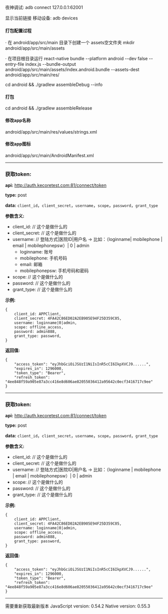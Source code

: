 夜神调试:
adb connect 127.0.0.1:62001

显示当前链接 移动设备:
adb devices


#### 打包配置过程
· 在 android/app/src/main 目录下创建一个 assets空文件夹
mkdir android/app/src/main/assets

· 在项目根目录运行
react-native bundle --platform android --dev false --entry-file index.js --bundle-output android/app/src/main/assets/index.android.bundle --assets-dest android/app/src/main/res/


cd android && ./gradlew assembleDebug --info

#### 打包
cd android && ./gradlew assembleRelease

#### 修改app名称
android/app/src/main/res/values/strings.xml

#### 修改app图标
android/app/src/main/AndroidManifest.xml


- - - - - - - - - - - - - - - - - - - - - - - - - - - - - - - - - - - - - - - - - - - - - - - - - - - - - - - - - - - -
### 获取token:

__api:__  http://auth.kecoretest.com:81/connect/token

__type:__  post

__data:__  `client_id`，`client_secret`，`username`，`scope`，`password`，`grant_type`

__参数含义:__

+ client_id: // 这个是做什么的
+ client_secret: // 这个是做什么的
+ username: // 登陆方式|医院ID|用户名 -> 比如：（loginname| mobilephone | email | mobilephonepsw）| 0 | admin
  - loginname: 账号
  - mobilephone: 手机号码
  - email: 邮箱
  - mobilephonepsw: 手机号码和密码
+ scope: // 这个是做什么的
+ password: // 这个是做什么的
+ grant_type: // 这个是做什么的

__示例:__

    {
        client_id: APPClient,
        client_secret: 4FA42C86ED02A2EB905E94F25D359C05,
        username: loginname|0|admin,
        scope: offline_access,
        password: admin888,
        grant_type: password,
    }

__返回值:__

    {
        "access_token": "eyJhbGciOiJSUzI1NiIsInR5cCI6IkpXVCJ9......",
        "expires_in": 1296000,
        "token_type": "Bearer",
        "refresh_token": "4ee848f59a905e87a3cc416e8d606ae82055036412a95642c0ecf3416717c9ee"
    }

- - - - - - - - - - - - - - - - - - - - - - - - - - - - - - - - - - - - - - - - - - - - - - - - - - - - - - - - - - - -
### 获取token:

__api:__  http://auth.kecoretest.com:81/connect/token

__type:__  post

__data:__  `client_id`，`client_secret`，`username`，`scope`，`password`，`grant_type`

__参数含义:__

* client_id: // 这个是做什么的
* client_secret: // 这个是做什么的
* username: // 登陆方式|医院ID|用户名 -> 比如：（loginname | mobilephone | email | mobilephonepsw）| 0 | admin
* scope: // 这个是做什么的
* password: // 这个是做什么的
* grant_type: // 这个是做什么的

__示例:__

    {
        client_id: APPClient,
        client_secret: 4FA42C86ED02A2EB905E94F25D359C05,
        username: loginname|0|admin,
        scope: offline_access,
        password: admin888,
        grant_type: password,
    }

__返回值:__

    {
        "access_token": "eyJhbGciOiJSUzI1NiIsInR5cCI6IkpXVCJ9......",
        "expires_in": 1296000,
        "token_type": "Bearer",
        "refresh_token": "4ee848f59a905e87a3cc416e8d606ae82055036412a95642c0ecf3416717c9ee"
    }

- - - - - - - - - - - - - - - - - - - - - - - - - - - - - - - - - - - - - - - - - - - - - - - - - - - - - - - - - - - -


需要重新获取最新版本
JavaScript version: 0.54.2
Native version: 0.55.3



